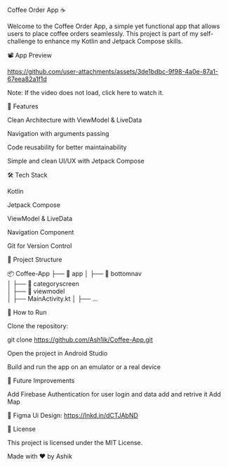 Coffee Order App ☕

Welcome to the Coffee Order App, a simple yet functional app that allows users to place coffee orders seamlessly. This project is part of my self-challenge to enhance my Kotlin and Jetpack Compose skills.

📽️ App Preview



https://github.com/user-attachments/assets/3de1bdbc-9f98-4a0e-87a1-67eea82a1f1d



Note: If the video does not load, click here to watch it.



🚀 Features

Clean Architecture with ViewModel & LiveData

Navigation with arguments passing

Code reusability for better maintainability

Simple and clean UI/UX with Jetpack Compose

🛠️ Tech Stack

Kotlin

Jetpack Compose

ViewModel & LiveData

Navigation Component

Git for Version Control

📂 Project Structure

📦 Coffee-App
├── 📁 app
│   ├── 📁 bottomnav        
│   ├── 📁 categoryscreen       
│   ├── 📁 viewmodel  
│   ├── MainActivity.kt
│   ├── ...

📌 How to Run

Clone the repository:

git clone https://github.com/Ash1ik/Coffee-App.git

Open the project in Android Studio

Build and run the app on an emulator or a real device

🌟 Future Improvements

Add Firebase Authentication for user login and data add and retrive it
Add Map

🎨 Figma Ui Design: https://lnkd.in/dCTJAbND

📜 License

This project is licensed under the MIT License.

Made with ❤️ by Ashik



